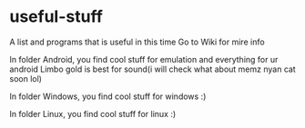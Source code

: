 # useful-stuff
A list and programs that is useful in this time
Go to Wiki for mire info

In folder Android, you find cool stuff for emulation and everything for ur android
Limbo gold is best for sound(i will check what about memz nyan cat soon lol)

In folder Windows, you find cool stuff for windows :)

In folder Linux, you find cool stuff for linux :)

